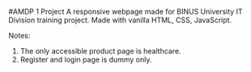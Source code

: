 #AMDP 1 Project
A responsive webpage made for BINUS University IT Division training project. Made with vanilla HTML, CSS, JavaScript.

Notes:
1. The only accessible product page is healthcare.
2. Register and login page is dummy only.
